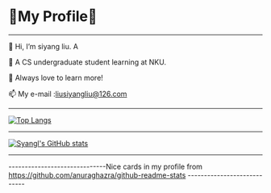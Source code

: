 # 👻My Profile👻
____________________________________________________________________________
👋 Hi, I’m siyang liu. A 
 
 🌱 A CS undergraduate student learning at NKU.
 
 📓 Always love to learn more!
 
 📫 My e-mail :liusiyangliu@126.com
____________________________________________________________________________
  [![Top Langs](https://github-readme-stats.vercel.app/api/top-langs/?username=syangl&layout=compact)](https://github.com/syangl/github-readme-stats)
____________________________________________________________________________
  [![Syangl's GitHub stats](https://github-readme-stats.vercel.app/api?username=syangl&hide=contribs,prs&theme=tokyonight)](https://github.com/syangl/github-readme-stats)
____________________________________________________________________________
------------------------------Nice cards in my profile from https://github.com/anuraghazra/github-readme-stats ----------------------------
<!---
syangl/syangl is a ✨ special ✨ repository because its `README.md` (this file) appears on your GitHub profile.
You can click the Preview link to take a look at your changes.
--->
